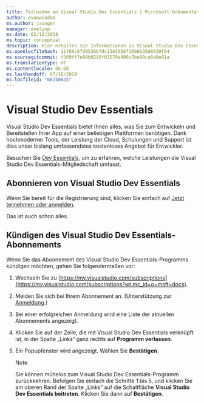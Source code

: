 ```yaml
---
title: Teilnahme an Visual Studio Dev Essentials | Microsoft-Dokumentation
author: evanwindom
ms.author: jaunger
manager: evelynp
ms.date: 02/13/2018
ms.topic: conceptual
description: Hier erhalten Sie Informationen zu Visual Studio Dev Essentials und zur Registrierung.
ms.openlocfilehash: 11f69c6fd9530b7dc1383988f1698b3508430f94
ms.sourcegitcommit: f369ff7e84b0216f01570a486c7be80ca6d0e61a
ms.translationtype: HT
ms.contentlocale: de-DE
ms.lasthandoff: 07/16/2019
ms.locfileid: "68250635"
---
```

# <a name="visual-studio-dev-essentials"></a>Visual Studio Dev Essentials

Visual Studio Dev Essentials bietet Ihnen alles, was Sie zum Entwickeln und Bereitstellen Ihrer App auf einer beliebigen Plattformen benötigen. Dank hochmoderner Tools, der Leistung der Cloud, Schulungen und Support ist dies unser bislang umfassendstes kostenloses Angebot für Entwickler.

Besuchen Sie [Dev Essentials](https://visualstudio.microsoft.com/dev-essentials/), um zu erfahren, welche Leistungen die Visual Studio Dev Essentials-Mitgliedschaft umfasst.

## <a name="opt-in-to-visual-studio-dev-essentials"></a>Abonnieren von Visual Studio Dev Essentials

Wenn Sie bereit für die Registrierung sind, klicken Sie einfach auf [Jetzt teilnehmen oder anmelden](https://my.visualstudio.com/Benefits?wt.mc_id=o~msft~vscom~devessentials-hero~mt689&campaign=o~msft~vscom~devessentials-hero~mt689).

Das ist auch schon alles.

## <a name="opt-out-of-visual-studio-dev-essentials"></a>Kündigen des Visual Studio Dev Essentials-Abonnements

Wenn Sie das Abonnement des Visual Studio Dev Essentials-Programms kündigen möchten, gehen Sie folgendermaßen vor:

1. Wechseln Sie zu [https://my.visualstudio.com/subscriptions](https://my.visualstudio.com/subscriptions?wt.mc_id=o~msft~docs).
2. Melden Sie sich bei Ihrem Abonnement an.  (Unterstützung zur [Anmeldung](signing-in.md).)
3. Bei einer erfolgreichen Anmeldung wird eine Liste der aktuellen Abonnements angezeigt.
4. Klicken Sie auf der Zeile, die mit Visual Studio Dev Essentials verknüpft ist, in der Spalte „Links“ ganz rechts auf **Programm verlassen**.
5. Ein Popupfenster wird angezeigt. Wählen Sie **Bestätigen**.

    > [!NOTE]
    > Sie können mühelos zum Visual Studio Dev Essentials-Programm zurückkehren.  Befolgen Sie einfach die Schritte 1 bis 5, und klicken Sie am oberen Rand der Spalte „Links“ auf die Schaltfläche **Visual Studio Dev Essentials beitreten**. Klicken Sie dann auf **Bestätigen**.
